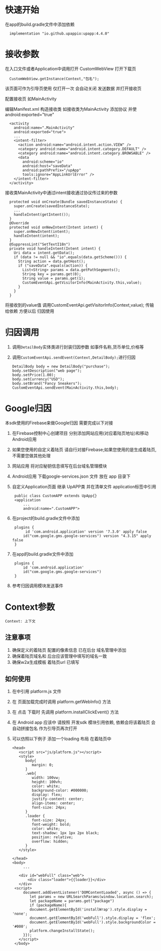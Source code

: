 #  快速开始
   在app的build.gradle文件中添加依赖

      implementation "io.github.upappio:upapp:4.4.0"
   
# 接收参数

   在入口文件或者Application中调用打开 CustomWebView 打开下载页

      CustomWebView.getInstance(Context,"包名");

   该页面可作为引导页使用 仅打开一次  会自动关闭 发送数据 并打开接收页

   配置接收页 如MainActivity

   编辑Manifest.xml
   构造接收类  如接收类为MainActivity 添加协议 并使 android:exported="true"

      <activity
        android:name=".MainActivity"
        android:exported="true">
        ...
        <intent-filter>
          <action android:name="android.intent.action.VIEW" />
          <category android:name="android.intent.category.DEFAULT" />
          <category android:name="android.intent.category.BROWSABLE" />
          <data
            android:scheme="io"
            android:host="saveData"
            android:pathPrefix="/upApp"
            tools:ignore="AppLinkUrlError" />
        </intent-filter>
      </activity>
      
   接收类MainActivity中通过intent接收通过协议传过来的参数
   
      protected void onCreate(Bundle savedInstanceState) {
        super.onCreate(savedInstanceState);
        ...
        handleIntent(getIntent());
      }
      @Override
      protected void onNewIntent(Intent intent) {
        super.onNewIntent(intent);
        handleIntent(intent);
      }
      @SuppressLint("SetTextI18n")
      private void handleIntent(Intent intent) {
        Uri data = intent.getData();
        if (data != null && "io".equals(data.getScheme())) {
          String action = data.getHost();
          if ("saveData".equals(action)) {
            List<String> params = data.getPathSegments();
            String key = params.get(0);
            String value = params.get(1);
            CustomEventApi.getVisitorInfo(MainActivity.this,value);
          }
        }
      }
      
  将接收到的value值 调用CustomEventApi.getVisitorInfo(Context,value); 传输给依赖 方便以后 归因使用

# 归因调用 

1. 调用`DetailBody`实体类进行封装归因参数 如事件名称,货币单位,价格等
2. 调用`CustomEventApi.sendEvent(Context,DetailBody);`进行归因

       DetailBody body = new DetailBody("purchase");
       body.setDescription("web page");
       body.setPrice(1.00);
       body.setCurrency("USD");
       body.setBrand("Fancy Sneakers");
       CustomEventApi.sendEvent(MainActivity.this,body);

# Google归因
本sdk使用的Firebase来做Google归因 需要完成以下对接 
1. 在Firebase控制中心创建项目 分别添加网站应用(对应着陆页地址)和移动Android应用 
2. 如果您使用的自定义着陆页 请自行对接Firebase;如果您使用的是生成着陆页,不需要您做其他处理
3. 网站应用 将对应秘钥信息填写在后台域名管理模块
4. Android应用 下载google-services.json 文件 放在 app 目录下
5. 自定义Application页面 继承 UpAPP类 并在清单文件 application标签中引用

        public class CustomAPP extends UpApp{}
        <application
            ...
            android:name=".CustomAPP">

6. 在project的build.gradle文件中添加
    
        plugins {
             id 'com.android.application' version '7.3.0' apply false
            id("com.google.gms.google-services") version "4.3.15" apply false
        }

7. 在app的build.gradle文件中添加

        plugins {
            id 'com.android.application'
            id("com.google.gms.google-services")
        }

8. 参考归因调用模块发送事件


# Context参数

    Context: 上下文






## 注意事项

1. 确保定义的着陆页 配置的像素信息 已在后台 域名管理中添加
2. 确保着陆页域名和 后台应该管理中填写的域名一致
3. 确保w2a生成模板 着陆页url 已填写

## 如何使用

1.  在<head>中引用 platform.js 文件
2.  在 页面加载完成时调用 platform.getWebInfo() 方法
3.  在 点击 下载时 先调用 platform.installClickEvent() 方法
4.  在 Android app 应该中 请按照 开发sdk 模块引用依赖, 依赖会将该着陆页 会自动拼接包名 作为引导页再次打开 
5.  可以仿照以下例子 添加一个loading 布局 在着陆页中 
 
        <head>
           <script src="js/platform.js"></script>
           <style>
              body{
                 margin: 0;
              }
              .web{
                 width: 100vw;
                 height: 100vh;
                 color: white;
                 background-color: #000000;
                 display: flex;
                 justify-content: center;
                 align-items: center;
                 font-size: 24px;
              }
              .loader {
                 font-size: 24px;
                 font-weight: bold;
                 color: white;
                 text-shadow: 1px 1px 2px black;
                 position: relative;
                 overflow: hidden;
              }
           </style>
    
        </head>
        <body>
             ...

           <div id="webFull" class="web">
               <div class="loader">{{loader}}</div>
           </div>
         <script>
             document.addEventListener('DOMContentLoaded', async () => {
                let params = new URLSearchParams(window.location.search);
                let packageName = params.get("package")
                if (packageName){
                document.getElementById('installWrap').style.display = 'none';
                document.getElementById('webFull').style.display = 'flex';
                document.getElementById('webFull').style.backgroundColor = '#000';
                platform.changeInstallState();
             }});
           </script>
         </body>




 
